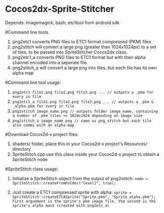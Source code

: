 # Cocos2dx-Sprite-Stitcher

Depends:
Imagemagick, bash, etc1tool from android sdk

#Command line tools
1. png2etc1 converts PNG files to ETC1 format compressed (PKM) files
2. png2stitch will convert a large png (greater than 1024x1024px) to a set of tiles, to be passed into SpriteStitcher Cocos2dx class.
3. png2etc1_a converts PNG files to ETC1 format but with their alpha channel encoded into a seperate file.
4. png2stitch_a will convert a large png into tiles, but each tile has its own alpha map

#Command line tool usage:
1. `png2etc1 file1.png file2.png file3.png ... // outputs a .pkm for every in file`
2. `png2etc1_a file1.png file2.png file3.png ... // outputs a .pkm & _alpha.pkm for every in file`
3. `png2stitch image_name.png // outputs folder image_name, containing a number of .pkm tiles <= 1024x1024 depending on image size`
3. `png2stitch_a image_name.png // same as png_stitch but each tile also comes with an alpha map`

#Download Cocos2d-x project files:
1. shaders/ folder, place this in your Cocos2d-x project's Resources/ directory
2. SpriteStitch.cpp use this class inside your Cocos2d-x project to obtain a SpriteStitch node

#SpriteStitch class usage:
1. Initialize a SpriteStitch object from the output of png2stitch:
   `node = SpriteStitch::createFromFolder("level1", true);`

2. Just create a ETC1 compressed sprite with alpha:
   `sprite = SpriteStitch::createETCASprite("Sprite.pkm", "Sprite_alpha.pkm");`
   `First arguement is the sprite's pkm image file, the second is the sprite's alpha mask (created with png2etc_a)`
